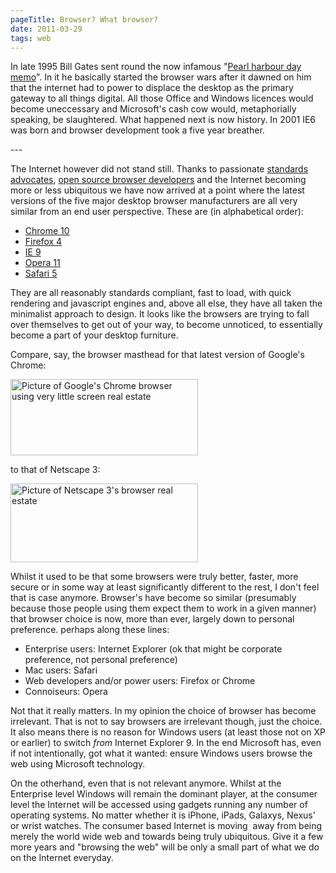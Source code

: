 ```yaml
---
pageTitle: Browser? What browser?
date: 2011-03-29
tags: web
---
```

<p>In late 1995 Bill Gates sent round the now infamous "<a href="http://www.randomhouse.com/features/auletta/about_book.html">Pearl harbour day memo</a>". In it he basically started the browser wars after it dawned on him that the internet had to power to displace the desktop as the primary gateway to all things digital. All those Office and Windows licences would become uneccessary and Microsoft's cash cow would, metaphorially speaking, be slaughtered. What happened next is now history. In 2001 IE6 was born and browser development took a five year breather.</p>
---

<p>The Internet however did not stand still. Thanks to passionate <a href="http://www.webstandards.org/">standards advocates</a>, <a href="http://www.mozilla.com/en-US/firefox/fx/">open source browser developers</a> and the Internet becoming more or less ubiquitous we have now arrived at a point where the latest versions of the five major desktop browser manufacturers are all very similar from an end user perspective. These are (in alphabetical order):</p>
<ul>
<li><a href="http://www.google.com/chrome">Chrome 10</a></li>
<li><a href="http://www.mozilla.com/en-US/firefox/new/">Firefox 4</a></li>
<li><a href="http://windows.microsoft.com/en-US/internet-explorer/products/ie/home">IE 9</a></li>
<li><a href="http://www.opera.com/browser/">Opera 11</a></li>
<li><a href="http://www.apple.com/safari/download/">Safari 5</a></li>
</ul>
<p>They are all reasonably standards compliant, fast to load, with quick rendering and javascript engines and, above all else, they have all taken the minimalist approach to design. It looks like the browsers are trying to fall over themselves to get out of your way, to become unnoticed, to essentially become a part of your desktop furniture.</p>
<p>Compare, say, the browser masthead for that latest version of Google's Chrome:</p>
<p><img src="/assets/images/chrome-masthead1-300x122.png" alt="Picture of Google's Chrome browser using very little screen real estate" width="300" height="122" /></p>
<p>to that of Netscape 3:</p>
<p><img src="/assets/images/netscape-3-masthead-300x126.png" alt="Picture of Netscape 3's browser real estate" width="300" height="126" /></p>
<p>Whilst it used to be that some browsers were truly better, faster, more secure or in some way at least significantly different to the rest, I don't feel that is case anymore. Browser's have become so similar (presumably because those people using them expect them to work in a given manner) that browser choice is now, more than ever, largely down to personal preference. perhaps along these lines:</p>
<ul>
<li>Enterprise users: Internet Explorer (ok that might be corporate preference, not personal preference)</li>
<li>Mac users: Safari</li>
<li>Web developers and/or power users: Firefox or Chrome</li>
<li>Connoiseurs: Opera</li>
</ul>
<p>Not that it really matters. In my opinion the choice of browser has become irrelevant. That is not to say browsers are irrelevant though, just the choice.  It also means there is no reason for Windows users (at least those not on XP or earlier) to switch <em>from</em> Internet Explorer 9. In the end Microsoft has, even if not intentionally, got what it wanted: ensure Windows users browse the web using Microsoft technology.</p>
<p>On the otherhand, even that is not relevant anymore. Whilst at the Enterprise level Windows will remain the dominant player, at the consumer level the Internet will be accessed using gadgets running any number of operating systems. No matter whether it is iPhone, iPads, Galaxys, Nexus' or wrist watches. The consumer based Internet is moving  away from being merely the world wide web and towards being truly ubiquitous. Give it a few more years and "browsing the web" will be only a small part of what we do on the Internet everyday.</p>